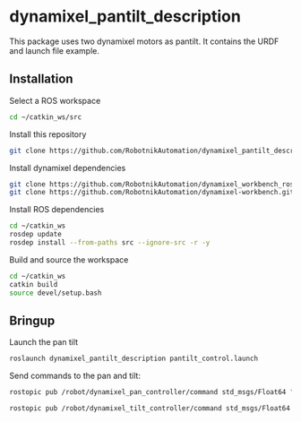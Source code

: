 # dynamixel_pantilt_description

This package uses two dynamixel motors as pantilt. It contains the URDF and launch file example.

## Installation

Select a ROS workspace

```bash
cd ~/catkin_ws/src
```

Install this repository

```bash
git clone https://github.com/RobotnikAutomation/dynamixel_pantilt_description.git
```

Install dynamixel dependencies

```bash
git clone https://github.com/RobotnikAutomation/dynamixel_workbench_ros_control.git
git clone https://github.com/RobotnikAutomation/dynamixel-workbench.git
```

Install ROS dependencies

```bash
cd ~/catkin_ws
rosdep update
rosdep install --from-paths src --ignore-src -r -y
```
Build and source the workspace

```bash
cd ~/catkin_ws
catkin build
source devel/setup.bash
```

## Bringup

Launch the pan tilt

```bash
roslaunch dynamixel_pantilt_description pantilt_control.launch
```

Send commands to the pan and tilt:

```bash
rostopic pub /robot/dynamixel_pan_controller/command std_msgs/Float64 "data: 0.7"
```

```bash
rostopic pub /robot/dynamixel_tilt_controller/command std_msgs/Float64 "data: 0.3"
```